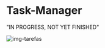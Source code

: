 # Task-Manager

"IN PROGRESS, NOT YET FINISHED"
 
![img-tarefas](https://github.com/user-attachments/assets/85801dcd-1ecd-45ca-a618-a4c6e72d1c36)
